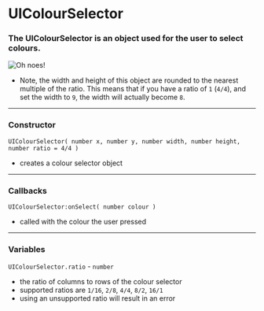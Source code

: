 
# UIColourSelector

### The UIColourSelector is an object used for the user to select colours.

![Oh noes!](http://puu.sh/jGQY7/a52321f02c.png)

* Note, the width and height of this object are rounded to the nearest multiple of the ratio. This means that if you have a ratio of `1` (`4/4`), and set the width to `9`, the width will actually become `8`.

---

### Constructor

`UIColourSelector( number x, number y, number width, number height, number ratio = 4/4 )`

* creates a colour selector object

---

### Callbacks

`UIColourSelector:onSelect( number colour )`

* called with the colour the user pressed

---

### Variables

`UIColourSelector.ratio` - `number`

* the ratio of columns to rows of the colour selector
* supported ratios are `1/16`, `2/8`, `4/4`, `8/2`, `16/1`
* using an unsupported ratio will result in an error

